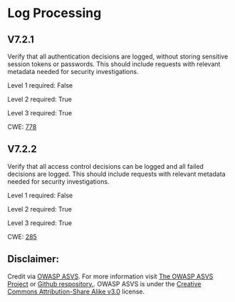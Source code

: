 # Log Processing

## V7.2.1

Verify that all authentication decisions are logged, without storing sensitive session tokens or passwords. This should include requests with relevant metadata needed for security investigations.

Level 1 required: False

Level 2 required: True

Level 3 required: True

CWE: [778](https://cwe.mitre.org/data/definitions/778)

## V7.2.2

Verify that all access control decisions can be logged and all failed decisions are logged. This should include requests with relevant metadata needed for security investigations.

Level 1 required: False

Level 2 required: True

Level 3 required: True

CWE: [285](https://cwe.mitre.org/data/definitions/285)



## Disclaimer:

Credit via [OWASP ASVS](https://owasp.org/www-project-application-security-verification-standard/). For more information visit [The OWASP ASVS Project](https://owasp.org/www-project-application-security-verification-standard/) or [Github respository.](https://github.com/OWASP/ASVS). OWASP ASVS is under the [Creative Commons Attribution-Share Alike v3.0](https://creativecommons.org/licenses/by-sa/3.0/) license.
